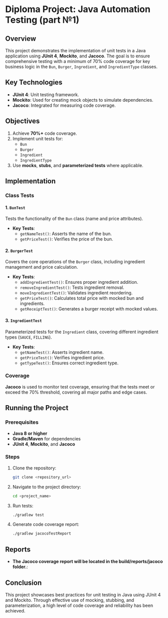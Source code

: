 # Diploma Project: Java Automation Testing (part №1)

## Overview
This project demonstrates the implementation of unit tests in a Java application using **JUnit 4**, **Mockito**, and **Jacoco**. The goal is to ensure comprehensive testing with a minimum of 70% code coverage for key business logic in the `Bun`, `Burger`, `Ingredient`, and `IngredientType` classes.

## Key Technologies
- **JUnit 4**: Unit testing framework.
- **Mockito**: Used for creating mock objects to simulate dependencies.
- **Jacoco**: Integrated for measuring code coverage.

## Objectives
1. Achieve **70%+** code coverage.
2. Implement unit tests for:
   - `Bun`
   - `Burger`
   - `Ingredient`
   - `IngredientType`
3. Use **mocks**, **stubs**, and **parameterized tests** where applicable.

## Implementation

### Class Tests

#### 1. `BunTest`
Tests the functionality of the `Bun` class (name and price attributes).

- **Key Tests**:
  - `getNameTest()`: Asserts the name of the bun.
  - `getPriceTest()`: Verifies the price of the bun.

#### 2. `BurgerTest`
Covers the core operations of the `Burger` class, including ingredient management and price calculation.

- **Key Tests**:
  - `addIngredientTest()`: Ensures proper ingredient addition.
  - `removeIngredientTest()`: Tests ingredient removal.
  - `moveIngredientTest()`: Validates ingredient reordering.
  - `getPriceTest()`: Calculates total price with mocked bun and ingredients.
  - `getReceiptTest()`: Generates a burger receipt with mocked values.

#### 3. `IngredientTest`
Parameterized tests for the `Ingredient` class, covering different ingredient types (`SAUCE`, `FILLING`).

- **Key Tests**:
  - `getNameTest()`: Asserts ingredient name.
  - `getPriceTest()`: Verifies ingredient price.
  - `getTypeTest()`: Ensures correct ingredient type.

### Coverage
**Jacoco** is used to monitor test coverage, ensuring that the tests meet or exceed the 70% threshold, covering all major paths and edge cases.

## Running the Project

### Prerequisites
- **Java 8 or higher**
- **Gradle/Maven** for dependencies
- **JUnit 4**, **Mockito**, and **Jacoco**

### Steps
1. Clone the repository:
   ```bash
   git clone <repository_url>
   ```
2. Navigate to the project directory:
   ```bash
   cd <project_name>
   ```
3. Run tests:
   ```bash
   ./gradlew test
   ```
4. Generate code coverage report:
   ```bash
   ./gradlew jacocoTestReport
   ```

## Reports
- **The Jacoco coverage report will be located in the build/reports/jacoco folder.**:

## Conclusion
This project showcases best practices for unit testing in Java using JUnit 4 and Mockito. Through effective use of mocking, stubbing, and parameterization, a high level of code coverage and reliability has been achieved.
